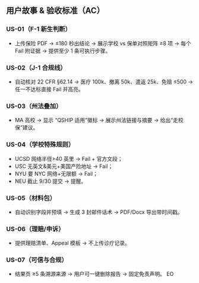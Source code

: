 ## 用户故事 & 验收标准（AC）

### US-01（F-1 新生判断）
- 上传保险 PDF → ≤180 秒出结论 → 展示学校 vs 保单对照矩阵 ≥8 项 → 每个 Fail 附证据 → 提供至少 1 条可执行步骤。

### US-02（J-1 合规线）
- 自动核对 22 CFR §62.14 → 医疗 100k、撤离 50k、遣返 25k、免赔 ≤500 → 任一不达标直接 Fail 并高亮。

### US-03（州法叠加）
- MA 高校 → 显示 “QSHIP 适用”徽标 → 展示州法链接与摘要 → 给出“走校保”建议。

### US-04（学校特殊规则）
- UCSD 网络半径>40 英里 → Fail + 官方文段；
- USC 无英文&美元+美国产险地址 → Fail；
- NYU 要 NYC 网络+无限额 → Fail；
- NEU 截止 9/30 提交 → 提醒。

### US-05（材料包）
- 自动识别字段并预填 → 生成 3 封邮件话术 → PDF/Docx 导出带时间戳。

### US-06（理赔/申诉）
- 提供理赔清单、Appeal 模板 → 不上传诊疗记录。

### US-07（可信与合规）
- 结果页 ≥5 条溯源来源 → 用户可一键删除报告 → 固定免责声明。
EO
